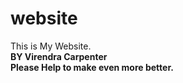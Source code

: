 # website
This is My Website. <br/>
<b>BY Virendra Carpenter</b> <br/>
<b>Please Help to make even more better.</b>
